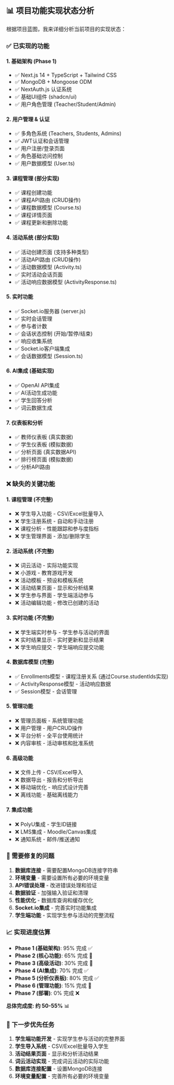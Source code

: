 ## 📊 项目功能实现状态分析

根据项目蓝图，我来详细分析当前项目的实现状态：

### ✅ 已实现的功能

#### 1. 基础架构 (Phase 1)

- ✅ Next.js 14 + TypeScript + Tailwind CSS
- ✅ MongoDB + Mongoose ODM
- ✅ NextAuth.js 认证系统
- ✅ 基础UI组件 (shadcn/ui)
- ✅ 用户角色管理 (Teacher/Student/Admin)

#### 2. 用户管理 & 认证

- ✅ 多角色系统 (Teachers, Students, Admins)
- ✅ JWT认证和会话管理
- ✅ 用户注册/登录页面
- ✅ 角色基础访问控制
- ✅ 用户数据模型 (User.ts)

#### 3. 课程管理 (部分实现)

- ✅ 课程创建功能
- ✅ 课程API路由 (CRUD操作)
- ✅ 课程数据模型 (Course.ts)
- ✅ 课程详情页面
- ✅ 课程更新和删除功能

#### 4. 活动系统 (部分实现)

- ✅ 活动创建页面 (支持多种类型)
- ✅ 活动API路由 (CRUD操作)
- ✅ 活动数据模型 (Activity.ts)
- ✅ 实时活动会话页面
- ✅ 活动响应数据模型 (ActivityResponse.ts)

#### 5. 实时功能

- ✅ Socket.io服务器 (server.js)
- ✅ 实时会话管理
- ✅ 参与者计数
- ✅ 会话状态控制 (开始/暂停/结束)
- ✅ 响应收集系统
- ✅ Socket.io客户端集成
- ✅ 会话数据模型 (Session.ts)

#### 6. AI集成 (基础实现)

- ✅ OpenAI API集成
- ✅ AI活动生成功能
- ✅ 学生回答分析
- ✅ 词云数据生成

#### 7. 仪表板和分析

- ✅ 教师仪表板 (真实数据)
- ✅ 学生仪表板 (模拟数据)
- ✅ 分析页面 (真实数据API)
- ✅ 排行榜页面 (模拟数据)
- ✅ 分析API路由

### ❌ 缺失的关键功能

#### 1. 课程管理 (不完整)

- ❌ 学生导入功能 - CSV/Excel批量导入
- ❌ 学生注册系统 - 自动和手动注册
- ❌ 课程分析 - 性能跟踪和参与度指标
- ❌ 学生管理界面 - 添加/删除学生

#### 2. 活动系统 (不完整)

- ❌ 词云活动 - 实际功能实现
- ❌ 小游戏 - 教育游戏开发
- ❌ 活动模板 - 预设和模板系统
- ❌ 活动结果页面 - 显示和分析结果
- ❌ 学生参与界面 - 学生端活动参与
- ❌ 活动编辑功能 - 修改已创建的活动

#### 3. 实时功能 (不完整)

- ❌ 学生端实时参与 - 学生参与活动的界面
- ❌ 实时结果显示 - 实时更新和显示结果
- ❌ 学生响应提交 - 学生端响应提交功能

#### 4. 数据库模型 (完整)

- ✅ Enrollments模型 - 课程注册关系 (通过Course.studentIds实现)
- ✅ ActivityResponse模型 - 活动响应数据
- ✅ Session模型 - 会话管理

#### 5. 管理功能

- ❌ 管理员面板 - 系统管理功能
- ❌ 用户管理 - 用户CRUD操作
- ❌ 平台分析 - 全平台使用统计
- ❌ 内容审核 - 活动审核和批准系统

#### 6. 高级功能

- ❌ 文件上传 - CSV/Excel导入
- ❌ 数据导出 - 报告和分析导出
- ❌ 移动端优化 - 响应式设计完善
- ❌ 离线功能 - 基础离线能力

#### 7. 集成功能

- ❌ PolyU集成 - 学生ID链接
- ❌ LMS集成 - Moodle/Canvas集成
- ❌ 通知系统 - 邮件/推送通知

### 🔧 需要修复的问题

1. **数据库连接** - 需要配置MongoDB连接字符串
2. **环境变量** - 需要设置所有必要的环境变量
3. **API错误处理** - 改进错误处理和验证
4. **数据验证** - 加强输入验证和清理
5. **性能优化** - 数据库查询和缓存优化
6. **Socket.io集成** - 完善实时功能集成
7. **学生端功能** - 实现学生参与活动的完整流程

### 📈 实现进度估算

- **Phase 1 (基础架构)**: 95% 完成 ✅
- **Phase 2 (核心功能)**: 65% 完成 🔄
- **Phase 3 (高级活动)**: 30% 完成 🔄
- **Phase 4 (AI集成)**: 70% 完成 ✅
- **Phase 5 (分析仪表板)**: 80% 完成 ✅
- **Phase 6 (管理功能)**: 15% 完成 🔄
- **Phase 7 (部署)**: 0% 完成 ❌

**总体完成度: 约 50-55%** 📊

### 🎯 下一步优先任务

1. **学生端功能开发** - 实现学生参与活动的完整界面
2. **学生导入系统** - CSV/Excel批量导入学生
3. **活动结果页面** - 显示和分析活动结果
4. **词云活动实现** - 完成词云活动的实际功能
5. **数据库连接配置** - 设置MongoDB连接
6. **环境变量配置** - 完善所有必要的环境变量
